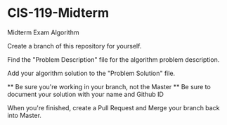 # CIS-119-Midterm
Midterm Exam Algorithm

Create a branch of this repository for yourself.

Find the "Problem Description" file for the algorithm problem description.

Add your algorithm solution to the "Problem Solution" file.

** Be sure you're working in your branch, not the Master ** Be sure to document your solution with your name and Github ID

When you're finished, create a Pull Request and Merge your branch back into Master.
